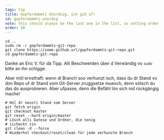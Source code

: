 ```yaml
---
tags: tip
title: Gopferdammti Unordnig, ich gib uf!
id: gopferdammti-unordig
note: this should always be the last one in the list, so setting order to 20 so I don't have to re-name/re-order it
order: 20
---
```


```git
cd ..
sudo rm -r gopferdammts-git-repo
git clone https://some.github.url/gopferdammts-git-repo.git
cd gopferdammts-git-repo
```

Danke an Eric V. für dä Tipp. Alli Beschwerden über d Verwändig vo `sudo` bitte an ihn schigge.

Aber möl ernsthaft: wenn di Branch soo verhunzt isch, dass du dr Stand vo dim Repo uf dr Stand vom Git-Server zruggsetze muesch, denn sötsch du das do ausprobieren. Aber ufpasse, denn die Befähl lön sich nid rückgängig mache!


```git
# Hol dr neusti Stand vom Server
git fetch origin
git checkout master
git reset --hard origin/master
# Lösch alli Dateie und Ordner, die nonig 
# iicheckt sin
git clean -d --force
# Wiederhol checkout/reset/clean für jede verhunzte Branch
```